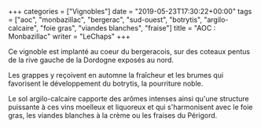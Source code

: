 +++
categories = ["Vignobles"]
date = "2019-05-23T17:30:22+00:00"
tags = ["aoc", "monbazillac", "bergerac", "sud-ouest", "botrytis", "argilo-calcaire", "foie gras", "viandes blanches", "fraise"]
title = "AOC : Monbazillac"
writer = "LeChaps"
+++

Ce vignoble est implanté au coeur du bergeracois, sur des coteaux pentus de la rive gauche de la Dordogne exposés au nord.  

Les grappes y reçoivent en automne la fraîcheur et les brumes qui favorisent le développement du botrytis, la pourriture noble.  

Le sol argilo-calcaire capporte des arômes intenses ainsi qu'une structure puissante à ces vins moelleux et liquoreux et qui s'harmonisent avec le foie gras, les viandes blanches à la crème ou les fraises du Périgord.
